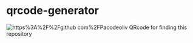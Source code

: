 ﻿# qrcode-generator
![https%3A%2F%2Fgithub com%2FPacodeoliv](https://github.com/Pacodeoliv/qrcode-generator/assets/125330997/9f2bdc7a-f140-4a17-a182-9e25501ecf16)
QRcode for finding this repository
